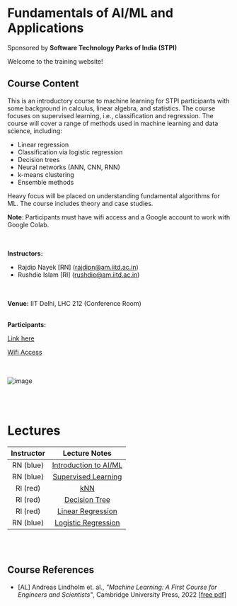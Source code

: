 # Fundamentals of AI/ML and Applications 
Sponsored by **Software Technology Parks of India (STPI)**


Welcome to the training website!

## Course Content
This is an introductory course to machine learning for STPI participants with some background in calculus, linear algebra, and statistics. The course focuses on supervised learning, i.e., classification and regression. The course will cover a range of methods used in machine learning and data science, including:
- Linear regression
- Classification via logistic regression
- Decision trees
- Neural networks (ANN, CNN, RNN)
- k-means clustering
- Ensemble methods

Heavy focus will be placed on understanding fundamental algorithms for ML.
The course includes theory and case studies. 

**Note**: Participants must have wifi access and a Google account to work with Google Colab.

<br> <br>
**Instructors:** 
* Rajdip Nayek [RN] (rajdipn@am.iitd.ac.in) 
* Rushdie Islam [RI] (rushdie@am.iitd.ac.in)                 

<br> <br>
**Venue:** IIT Delhi, LHC 212 (Conference Room)
<br> <br>

**Participants:** <br>

[Link here](https://docs.google.com/spreadsheets/d/1xkLnCM9qTsG5AlYkEy6qsFLdM_OUc5ae3enXBp5fuII/edit?usp=sharing)



[Wifi Access](stpi.pdf)

<br> <br>
![image](https://github.com/user-attachments/assets/3d7bc10c-f0fc-47a7-a265-19c8e36adefe)


<br> <br>
# Lectures

|Instructor|  Lecture Notes | 
|:----------:|:-------------------------------------------:|
|RN (blue) | [Introduction to AI/ML](Lectures/Lecture1-AI_ML.pdf) | 
|RN (blue) | [Supervised Learning](Lectures/Lecture2-Supervised_Learning.pdf) | 
|RI (red) | [kNN](Lectures/Lecture-3_cris.pdf) | 
|RI (red) | [Decision Tree](Lectures/Lecture-3_cris.pdf)|
|RI (red) | [Linear Regression](Lectures/Lecture-3_cris.pdf) | 
|RN (blue) | [Logistic Regression](Lectures/Lecture-3_cris.pdf) |




<br> <br>

## Course References
* [AL] Andreas Lindholm et. al., *"Machine Learning: A First Course for Engineers and Scientists"*, Cambridge University Press, 2022 [[free pdf](http://smlbook.org/book/sml-book-draft-latest.pdf)]

<br> <br>


